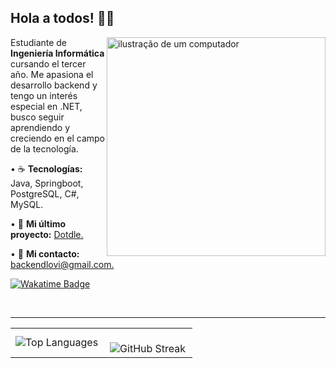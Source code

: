 ## Hola a todos! 🧉👋
<img src="https://raw.githubusercontent.com/MicaelliMedeiros/micaellimedeiros/master/image/computer-illustration.png" alt="ilustração de um computador" min-width="350px" max-width="350px" width="350px" align="right">

<p align="left"> 
  Estudiante de <strong>Ingeniería Informática</strong> cursando el tercer año. Me apasiona el desarrollo backend y tengo un interés especial en .NET, busco seguir aprendiendo y creciendo en el campo de la tecnología.
</p>

<p align="left">
  • ☕ <strong>Tecnologías:</strong> Java, Springboot, PostgreSQL, C#, MySQL.
</p>

<p align="left">
  • 💼 <strong>Mi último proyecto:</strong> <a href="https://dotdle.runasp.net/">Dotdle.</a>
</p>

<p align="left">
  • 💌 <strong>Mi contacto:</strong> <a href="mailto:tu-correo@gmail.com">backendlovi@gmail.com.</a>
</p>

  <!-- Contacto
<p align="left">
  <a href="mailto:backendlovi@gmail.com" title="Gmail" style="text-decoration: none;">
    <img src="https://img.shields.io/badge/-Gmail-FF0000?style=flat-square&labelColor=FF0000&logo=gmail&logoColor=white" alt="Gmail"/>
  </a>
  
  <a href="https://www.google.com" title="LinkedIn" style="text-decoration: none;">
    <img src="https://img.shields.io/badge/-Linkedin-0e76a8?style=flat-square&logo=Linkedin&logoColor=white" alt="LinkedIn"/>
  </a>  
</p> -->


[![Wakatime Badge](https://wakatime.com/badge/user/2c637c62-33b6-466c-8ef4-ec0e42de03a2.svg)](https://wakatime.com/@2c637c62-33b6-466c-8ef4-ec0e42de03a2)

<br />
<hr />

<div align="center">
  <table>
    <tr>
      <td>
        <img
          align="left"
          src="https://github-readme-stats.vercel.app/api/top-langs/?username=LovisottoSantiago"
          alt="Top Languages"
        />
      </td>
      <td>
        <br />
        <img
          align="left"
          src="https://streak-stats.demolab.com?user=LovisottoSantiago&theme=github-dark-blue&border_radius=20&date_format=j%20M%5B%20Y%5D&type=svg"
          alt="GitHub Streak"
        />
      </td>
    </tr>
  </table>
</div>

